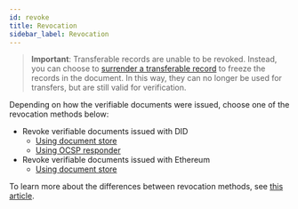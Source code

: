 ```yaml
---
id: revoke
title: Revocation
sidebar_label: Revocation
---
```


<!--Flag: the content below is for preview purposes and will be updated.-->

>**Important**: Transferable records are unable to be revoked. Instead, you can choose to [surrender a transferable record](/docs/transferable-section/issue-transferable-record#viewing-your-transferable-record) to freeze the records in the document. In this way, they can no longer be used for transfers, but are still valid for verification.

Depending on how the verifiable documents were issued, choose one of the revocation methods below:

- Revoke verifiable documents issued with DID
    - [Using document store](/docs/did-section/revoke-document-did/revoke-using-document-store)
    - [Using OCSP responder](/docs/did-section/revoke-document-did/revoke-using-ocsp)
- Revoke verifiable documents issued with Ethereum
    - [Using document store](/docs/ethereum-section/revoke-document-eth/revoke-eth)

To learn more about the differences between revocation methods, see [this article](/docs/revoke-section/diff-btw-revocation-methods).


